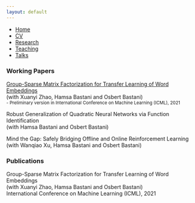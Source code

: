 ```yaml
---
layout: default
---
```


<ul>
<li><a href="./">Home</a></li>
<li><a href="./cv.html">CV</a></li>
<li><a href="./research.html">Research</a></li>
<li><a href="./teaching.html">Teaching</a></li>
<li><a href="./talks.html">Talks</a></li>
</ul>

<div>
<h3>Working Papers</h3>

<p><a href="https://arxiv.org/abs/2104.08928">Group-Sparse Matrix Factorization for Transfer Learning of Word Embeddings</a><br>
(with Xuanyi Zhao, Hamsa Bastani and Osbert Bastani)<br>
<small>- Preliminary version in International Conference on Machine Learning (ICML), 2021</small></p>
<p>Robust Generalization of Quadratic Neural Networks via Function Identification<br>
(with Hamsa Bastani and Osbert Bastani)</p>
<p>Mind the Gap: Safely Bridging Offline and Online Reinforcement Learning<br>
(with Wanqiao Xu, Hamsa Bastani and Osbert Bastani)</p>

<h3>Publications</h3>

<p>Group-Sparse Matrix Factorization for Transfer Learning of Word Embeddings<br>
(with Xuanyi Zhao, Hamsa Bastani and Osbert Bastani)<br>
International Conference on Machine Learning (ICML), 2021</p>
</div>